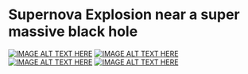 # Supernova Explosion near a super massive black hole
[![IMAGE ALT TEXT HERE](http://img.youtube.com/vi/jr2Aw6_b7QI/0.jpg)](http://www.youtube.com/watch?v=jr2Aw6_b7QI)
[![IMAGE ALT TEXT HERE](http://img.youtube.com/vi/472rk2dzwBI/0.jpg)](http://www.youtube.com/watch?v=472rk2dzwBI)
[![IMAGE ALT TEXT HERE](http://img.youtube.com/vi/1mpAmSZ9XnY/0.jpg)](http://www.youtube.com/watch?v=1mpAmSZ9XnY)
[![IMAGE ALT TEXT HERE](http://img.youtube.com/vi/lmTPjhHpVG8/0.jpg)](http://www.youtube.com/watch?v=lmTPjhHpVG8)
